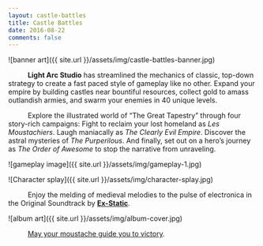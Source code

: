 ```yaml
---
layout: castle-battles
title: Castle Battles
date: 2016-08-22
comments: false
---
```


![banner art]({{ site.url }}/assets/img/castle-battles-banner.jpg)  

&nbsp;&nbsp;&nbsp;&nbsp;&nbsp;&nbsp;&nbsp;&nbsp;&nbsp;&nbsp;**Light Arc Studio** has streamlined the mechanics of classic, top-down strategy to create a fast paced style of gameplay like no other. Expand your empire by building castles near bountiful resources, collect gold to amass outlandish armies, and swarm your enemies in 40 unique levels.

&nbsp;&nbsp;&nbsp;&nbsp;&nbsp;&nbsp;&nbsp;&nbsp;&nbsp;&nbsp;Explore the illustrated world of “The Great Tapestry” through four story-rich campaigns: Fight to reclaim your lost homeland as _Les Moustachiers_. Laugh maniacally as _The Clearly Evil Empire_. Discover the astral mysteries of _The Purperilous_. And finally, set out on a hero’s journey as _The Order of Awesome_ to stop the narrative from unraveling.  

![gameplay image]({{ site.url }}/assets/img/gameplay-1.jpg)  

![Character splay]({{ site.url }}/assets/img/character-splay.jpg)  

&nbsp;&nbsp;&nbsp;&nbsp;&nbsp;&nbsp;&nbsp;&nbsp;&nbsp;&nbsp;Enjoy the melding of medieval melodies to the pulse of electronica in the Original Soundtrack by **[Ex-Static](https://xstatic.bandcamp.com/album/the-original-castle-battles-soundtrack)**.  

![album art]({{ site.url }}/assets/img/album-cover.jpg)  

&nbsp;&nbsp;&nbsp;&nbsp;&nbsp;&nbsp;&nbsp;&nbsp;&nbsp;&nbsp;[May your moustache guide you to victory](http://store.steampowered.com/app/568370/).
